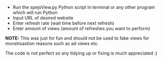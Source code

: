 - Run the spejsView.py Python script in terminal or any other program which will run Python
- Input URL of desired website
- Enter refresh rate (wait time before next refresh)
- Enter amount of views (amount of refreshes you want to perform)

**NOTE:** This was just for fun and should not be used to fake views for monetisastion reasons such as ad views etc.

The code is not perfect so any tidying up or fixing is much appreciated :)

